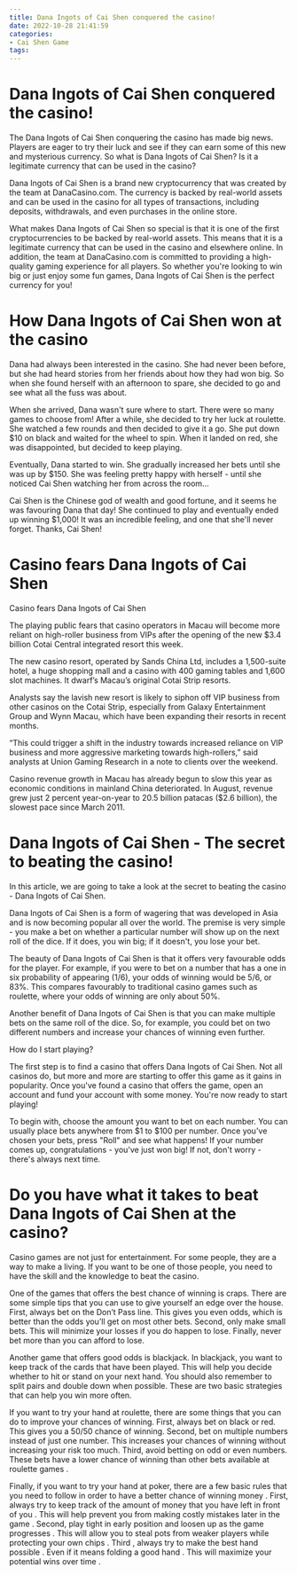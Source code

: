 ```yaml
---
title: Dana Ingots of Cai Shen conquered the casino!
date: 2022-10-28 21:41:59
categories:
- Cai Shen Game
tags:
---
```



#  Dana Ingots of Cai Shen conquered the casino!

The 
Dana Ingots of Cai Shen conquering the casino has made big news. Players are eager to try their luck and see if they can earn some of this new and mysterious currency. So what is Dana Ingots of Cai Shen? Is it a legitimate currency that can be used in the casino?

Dana Ingots of Cai Shen is a brand new cryptocurrency that was created by the team at DanaCasino.com. The currency is backed by real-world assets and can be used in the casino for all types of transactions, including deposits, withdrawals, and even purchases in the online store.

What makes Dana Ingots of Cai Shen so special is that it is one of the first cryptocurrencies to be backed by real-world assets. This means that it is a legitimate currency that can be used in the casino and elsewhere online. In addition, the team at DanaCasino.com is committed to providing a high-quality gaming experience for all players. So whether you're looking to win big or just enjoy some fun games, Dana Ingots of Cai Shen is the perfect currency for you!

#  How Dana Ingots of Cai Shen won at the casino

Dana had always been interested in the casino. She had never been before, but she had heard stories from her friends about how they had won big. So when she found herself with an afternoon to spare, she decided to go and see what all the fuss was about.

When she arrived, Dana wasn't sure where to start. There were so many games to choose from! After a while, she decided to try her luck at roulette. She watched a few rounds and then decided to give it a go. She put down $10 on black and waited for the wheel to spin. When it landed on red, she was disappointed, but decided to keep playing.

Eventually, Dana started to win. She gradually increased her bets until she was up by $150. She was feeling pretty happy with herself - until she noticed Cai Shen watching her from across the room...

Cai Shen is the Chinese god of wealth and good fortune, and it seems he was favouring Dana that day! She continued to play and eventually ended up winning $1,000! It was an incredible feeling, and one that she'll never forget. Thanks, Cai Shen!

#  Casino fears Dana Ingots of Cai Shen

Casino fears Dana Ingots of Cai Shen

The playing public fears that casino operators in Macau will become more reliant on high-roller business from VIPs after the opening of the new $3.4 billion Cotai Central integrated resort this week.

The new casino resort, operated by Sands China Ltd, includes a 1,500-suite hotel, a huge shopping mall and a casino with 400 gaming tables and 1,600 slot machines. It dwarf’s Macau’s original Cotai Strip resorts.

Analysts say the lavish new resort is likely to siphon off VIP business from other casinos on the Cotai Strip, especially from Galaxy Entertainment Group and Wynn Macau, which have been expanding their resorts in recent months.

“This could trigger a shift in the industry towards increased reliance on VIP business and more aggressive marketing towards high-rollers,” said analysts at Union Gaming Research in a note to clients over the weekend.

Casino revenue growth in Macau has already begun to slow this year as economic conditions in mainland China deteriorated. In August, revenue grew just 2 percent year-on-year to 20.5 billion patacas ($2.6 billion), the slowest pace since March 2011.

#  Dana Ingots of Cai Shen - The secret to beating the casino!

In this article, we are going to take a look at the secret to beating the casino - Dana Ingots of Cai Shen.

Dana Ingots of Cai Shen is a form of wagering that was developed in Asia and is now becoming popular all over the world. The premise is very simple - you make a bet on whether a particular number will show up on the next roll of the dice. If it does, you win big; if it doesn't, you lose your bet.

The beauty of Dana Ingots of Cai Shen is that it offers very favourable odds for the player. For example, if you were to bet on a number that has a one in six probability of appearing (1/6), your odds of winning would be 5/6, or 83%. This compares favourably to traditional casino games such as roulette, where your odds of winning are only about 50%.

Another benefit of Dana Ingots of Cai Shen is that you can make multiple bets on the same roll of the dice. So, for example, you could bet on two different numbers and increase your chances of winning even further.

How do I start playing?

The first step is to find a casino that offers Dana Ingots of Cai Shen. Not all casinos do, but more and more are starting to offer this game as it gains in popularity. Once you've found a casino that offers the game, open an account and fund your account with some money. You're now ready to start playing!

To begin with, choose the amount you want to bet on each number. You can usually place bets anywhere from $1 to $100 per number. Once you've chosen your bets, press "Roll" and see what happens! If your number comes up, congratulations - you've just won big! If not, don't worry - there's always next time.

#  Do you have what it takes to beat Dana Ingots of Cai Shen at the casino?

Casino games are not just for entertainment. For some people, they are a way to make a living. If you want to be one of those people, you need to have the skill and the knowledge to beat the casino.

One of the games that offers the best chance of winning is craps. There are some simple tips that you can use to give yourself an edge over the house. First, always bet on the Don’t Pass line. This gives you even odds, which is better than the odds you’ll get on most other bets. Second, only make small bets. This will minimize your losses if you do happen to lose. Finally, never bet more than you can afford to lose.

Another game that offers good odds is blackjack. In blackjack, you want to keep track of the cards that have been played. This will help you decide whether to hit or stand on your next hand. You should also remember to split pairs and double down when possible. These are two basic strategies that can help you win more often.

If you want to try your hand at roulette, there are some things that you can do to improve your chances of winning. First, always bet on black or red. This gives you a 50/50 chance of winning. Second, bet on multiple numbers instead of just one number. This increases your chances of winning without increasing your risk too much. Third, avoid betting on odd or even numbers. These bets have a lower chance of winning than other bets available at roulette games .

Finally, if you want to try your hand at poker, there are a few basic rules that you need to follow in order to have a better chance of winning money . First, always try to keep track of the amount of money that you have left in front of you . This will help prevent you from making costly mistakes later in the game . Second, play tight in early position and loosen up as the game progresses . This will allow you to steal pots from weaker players while protecting your own chips . Third , always try to make the best hand possible . Even if it means folding a good hand . This will maximize your potential wins over time .